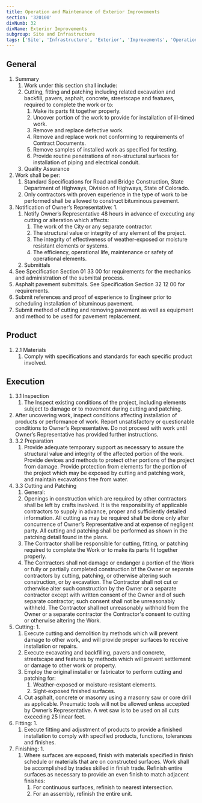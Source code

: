 ```yaml
---
title: Operation and Maintenance of Exterior Improvements
section: '320100'
divNumb: 32
divName: Exterior Improvements
subgroup: Site and Infrastructure
tags: ['Site', 'Infrastructure', 'Exterior', 'Improvements', 'Operation', 'Maintenance']
---
```


## General

1. Summary
   1. Work under this section shall include:
	1. Cutting, fitting and patching including related excavation and backfill, pavers, asphalt, concrete, streetscape and features, required to complete the work or to:
		1. Make its parts fit together properly. 
		2. Uncover portion of the work to provide for installation of ill-timed work. 
		3. Remove and replace defective work. 
		4. Remove and replace work not conforming to requirements of Contract Documents. 
		5. Remove samples of installed work as specified for testing. 
		6. Provide routine penetrations of non-structural surfaces for installation of piping and electrical conduit.
	2. Quality Assurance
2. Work shall be per:
	1. Standard Specifications for Road and Bridge Construction, State Department of Highways, Division of Highways, State of Colorado. 
	2. Only contractors with proven experience in the type of work to be performed shall be allowed to construct bituminous pavement.
3. Notification of Owner’s Representative:
      1. 
	1. Notify Owner’s Representative 48 hours in advance of executing any cutting or alteration which affects: 
		1. The work of the City or any separate contractor. 
		2. The structural value or integrity of any element of the project. 
		3. The integrity of effectiveness of weather-exposed or moisture resistant elements or systems. 
		4. The efficiency, operational life, maintenance or safety of operational elements.
	2. Submittals
4. See Specification Section 01 33 00 for requirements for the mechanics and administration of the submittal process.
5. Asphalt pavement submittals. See Specification Section 32 12 00 for requirements.
6. Submit references and proof of experience to Engineer prior to scheduling installation of bituminous pavement. 
7. Submit method of cutting and removing pavement as well as equipment and method to be used for pavement replacement.

## Product

1. 2.1 Materials
   1. Comply with specifications and standards for each specific product involved.

## Execution

1. 3.1 Inspection
   1. The Inspect existing conditions of the project, including elements subject to damage or to movement during cutting and patching. 
2. After uncovering work, inspect conditions affecting installation of products or performance of work. Report unsatisfactory or questionable conditions to Owner’s Representative. Do not proceed with work until Owner’s Representative has provided further instructions. 
1. 3.2 Preparation
   1. Provide adequate temporary support as necessary to assure the structural value and integrity of the affected portion of the work. Provide devices and methods to protect other portions of the project from damage. Provide protection from elements for the portion of the project which may be exposed by cutting and patching work, and maintain excavations free from water.
1. 3.3 Cutting and Patching
	 1. General: 
	1. Openings in construction which are required by other contractors shall be left by crafts involved. It is the responsibility of applicable contractors to supply in advance, proper and sufficiently detailed information. All cutting as may be required shall be done only after concurrence of Owner’s Representative and at expense of negligent party. All cutting and patching shall be performed as shown in the patching detail found in the plans. 
	2. The Contractor shall be responsible for cutting, fitting, or patching required to complete the Work or to make its parts fit together properly. 
	3. The Contractors shall not damage or endanger a portion of the Work or fully or partially completed construction bf the Owner or separate contractors by cutting, patching, or otherwise altering such construction, or by excavation. The Contractor shall not cut or otherwise alter such construction by the Owner or a separate contractor except with written consent of the Owner and of such separate contractor; such consent shall not be unreasonably withheld. The Contractor shall not unreasonably withhold from the Owner or a separate contractor the Contractor's consent to cutting or otherwise altering the Work.
2. Cutting:
      1. 
	1. Execute cutting and demolition by methods which will prevent damage to other work, and will provide proper surfaces to receive installation or repairs. 
	2. Execute excavating and backfilling, pavers and concrete, streetscape and features by methods which will prevent settlement or damage to other work or property. 
	3. Employ the original installer or fabricator to perform cutting and patching for: 
		1. Weather-exposed or moisture-resistant elements. 
		2. Sight-exposed finished surfaces.
	4. Cut asphalt, concrete or masonry using a masonry saw or core drill as applicable. Pneumatic tools will not be allowed unless accepted by Owner’s Representative. A wet saw is to be used on all cuts exceeding 25 linear feet.
3. Fitting:
      1. 
	1. Execute fitting and adjustment of products to provide a finished installation to comply with specified products, functions, tolerances and finishes.
4. Finishing:
      1. 
	1. Where surfaces are exposed, finish with materials specified in finish schedule or materials that are on constructed surfaces. Work shall be accomplished by trades skilled in finish trade. Refinish entire surfaces as necessary to provide an even finish to match adjacent finishes: 
		1. For continuous surfaces, refinish to nearest intersection. 
		2. For an assembly, refinish the entire unit.


